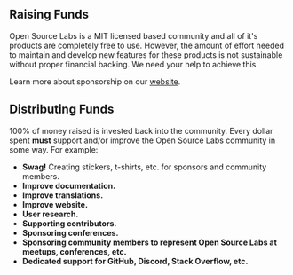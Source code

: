 ## Raising Funds

Open Source Labs is a MIT licensed based community and all of it's products are completely free to use. However, the amount of effort needed to maintain and develop new features for these products is not sustainable without proper financial backing. We need your help to achieve this.

Learn more about sponsorship on our [website](https://www.opensourcelabs.io/).

## Distributing Funds

100% of money raised is invested back into the community. Every dollar spent **must** support and/or improve the Open Source Labs community in some way. For example:

- **Swag!** Creating stickers, t-shirts, etc. for sponsors and community members.
- **Improve documentation.**
- **Improve translations.**
- **Improve website.**
- **User research.**
- **Supporting contributors.**
- **Sponsoring conferences.**
- **Sponsoring community members to represent Open Source Labs at meetups, conferences, etc.**
- **Dedicated support for GitHub, Discord, Stack Overflow, etc.**
